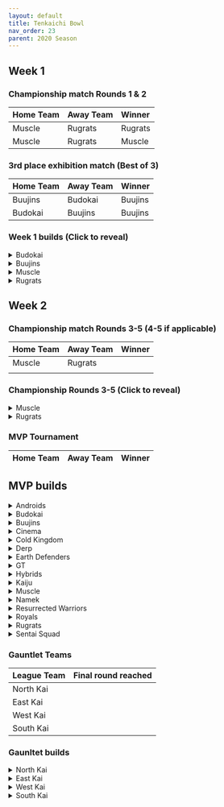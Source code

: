 ```yaml
---
layout: default
title: Tenkaichi Bowl
nav_order: 23
parent: 2020 Season
---
```


## Week 1

### Championship match Rounds 1 & 2

|  Home Team            | Away Team        | Winner          |
| :---------------------| :----------------| :---------------|
|  Muscle               | Rugrats          | Rugrats         |
|  Muscle               | Rugrats          | Muscle         |

### 3rd place exhibition match (Best of 3)

|  Home Team            | Away Team        | Winner          |
| :---------------------| :----------------| :---------------|
| Buujins               | Budokai          | Buujins         |
| Budokai               | Buujins          | Buujins         |


### Week 1 builds (Click to reveal)

<details>
  <summary>Budokai</summary>

<br />
<br />Home Map: Planet Namek
<br />Music: Boss Battle Rock

Nam (Costume 1)
Attack +2 Defense -1 (1)
Serious (1)
Quick Fast Attack (1)
Power of Rage (2)
Dnede's Healing (2)
Trunks AI

End Goku (SSJ) (Costume 2)
Super +1 (1)
Indignation (1)
Savior (1)
Style of the Strong (4)
Broly’s Ring (limiter)
GInyu AI

Kid Goku (Costume 1)
Attack +1 (1)
Fighting Spirit (1)
Quick Fast Attack (1)
Eternal Life (4)
Trunks AI

Early Goku (Costume 4)
Defense +2 (2)
Savior (1)
Launch's Support (2)
Dende's Healing (2)
Tien AI

Cyborg Tao (Costume 2)
Ki +2 Super -1 (1)
Serious (1)
Indignation (1)
Combo Master (1)
Light Body (1)
Power of Rage (2)
Ginyu AI


</details>

<details>
  <summary>Buujins</summary>
<br />
<br /> Home Map: Supreme Kai's World
<br />Music: Nanshan

 Super Buu
 Attack +2 Defense -1 (1)
 Serious! (1)
 Quick Fast Attack (1)
 Dende's Healing (2)
 Master Throw (1)
 Combo Master (1)
 Trunks AI
 
 Kid Buu
 Defense +3 Attack -1 (2)
 Launch's Support (2)
 Indignation! (1)
 Fighting Spirit! (1)
 Savior (1)
 Tien AI
 
 Evil Buu
 Defense +2 (2)
 Dende's Healing (2)
 Latent Energy! (1)
 Serious! (1)
 Fighting Spirit! (1)
 Ginyu AI
 
 Majin Buu
 Ki +2 Super -1 (1)
 Savior (1)
 Light Body (1)
 Eternal Life (4)
 Yajirobe AI
 
 Majuub
 Attack +1 (1)
 Latent Energy! (1)
 Quick Fast Attack (1)
 Launch's Support (2)
 Indignation! (1)
 Light Body (1)
 Ginyu AI


</details>

<details>
  <summary>Muscle</summary>

<br />Home Map: Muscle Tower
<br />Music: Epic Boss Fight

SSJ Trunks (Costume 2)
Attack +2 Def -1 (1)
Dende's Healing (2)
Serious (1)
Quick Fast Attack (1)
Latent Energy (1)
Combo Master (1)
Goku AI

SSJ Broly
Super +2 Ki-1 (1)
Spiritual Control (3)
Kibito SEcret Art (2)
Light Body (1)
Goku AI

Android 13
Attack +1 (1)
Dende's Healing (2)
Tension Up (2)
Serious (1)
Savior (1)
Goku AI

Master Roshi (Black Outfit With Sunglasses-- I think it's costume 3)
Ki +2 Sup-1 (1)
Dragon Spirit (2)
Kibito Secret Art (2)
Savior (1)
Indignation (1)
Ginyu AI

Bojack (Costume 2)
Def +3 Atk -1 (2)
Eternal Life (4)
Fighting Spirit (1)
Frieza AI

</details>

<details>
  <summary>Rugrats</summary>
<br />  
<br />Home Map: City Ruins
<br />Music: Nanga-F

Fusion OFF

Cell Jr (costume 2)
Defense +3 Attack -1 (2)
Dende's Healing (2)
Launch's Support (2)
Fighting Spirit (1)
Krillin AI

Arale (costume 2)
Attack +2 Defense -1 (1)
Latent Energy (1)
Serious (1)
Savior (1) 
Quick Fast Attack (1)
Launch's Support (2)
Yajirobe AI

SSJ Goten (costume 1)
Attack +1 (1)
Indignation (1)
Dende's Healing (2)
Fighting Spirit (1)
Kibito's Secret Arts (2)
Broly's Ring (free)
Chiaotzu AI

Saibaman (costume 2) 
Defense +2 Attack -1 (1) 
Latent Energy (1)
Power of Rage (2)
Serious (1) 
Light Body (1)
Quick Fast Attack (1)
Ginyu AI

Base Kid Trunks (costume 2)
Ki +2 Super -1 (1)
Eternal Life (4)
Indignation (1)
Savior (1)
Broly's Ring (limiter)
Chiaotzu AI

</details>

## Week 2

### Championship match Rounds 3-5 (4-5 if applicable)

|  Home Team            | Away Team        | Winner          |
| :---------------------| :----------------| :---------------|
|  Muscle               | Rugrats           |                 |
|                |           |                 |

### Championship Rounds 3-5 (Click to reveal)

<details>
  <summary>Muscle</summary>

<br />Home Map: Muscle Tower
<br />Music: Epic Boss Fight

</details>

<details>
  <summary>Rugrats</summary>
<br />  
<br />Home Map: City Ruins
<br />Music: Nanga-F


</details>

### MVP Tournament

|  Home Team            | Away Team        | Winner          |
| :---------------------| :----------------| :---------------|

## MVP builds
<details>
  <summary>Androids</summary>


</details>

<details>
  <summary>Budokai</summary>

</details>

<details>
  <summary>Buujins</summary>

</details>

<details>
  <summary>Cinema</summary>

</details>

<details>
  <summary>Cold Kingdom </summary>

</details>

<details>
  <summary>Derp</summary>

</details>

<details>
  <summary>Earth Defenders</summary>
  
</details>

<details>
  <summary>GT</summary>


</details>

<details>
  <summary>Hybrids</summary>


</details>

<details>
  <summary>Kaiju</summary>
  
</details>

<details>
  <summary>Muscle</summary>


</details>

<details>
  <summary>Namek</summary>
  


</details>

<details>
  <summary>Resurrected Warriors</summary>


</details>


<details>
  <summary>Royals</summary>


</details>

<details>
  <summary>Rugrats</summary>

<br /> 

</details>

<details>
  <summary>Sentai Squad</summary>

</details>

### Gauntlet Teams

|  League Team          | Final round reached|
| :---------------------| :----------------| 
| North Kai             |                  | 
| East Kai              |                  | 
| West Kai              |                  | 
| South Kai             |                  | 

### Gaunltet builds

<details>
  <summary>North Kai</summary>

</details>

<details>
  <summary>East Kai</summary>

</details>

<details>
  <summary>West Kai</summary>

</details>

<details>
  <summary>South Kai</summary>

</details>
